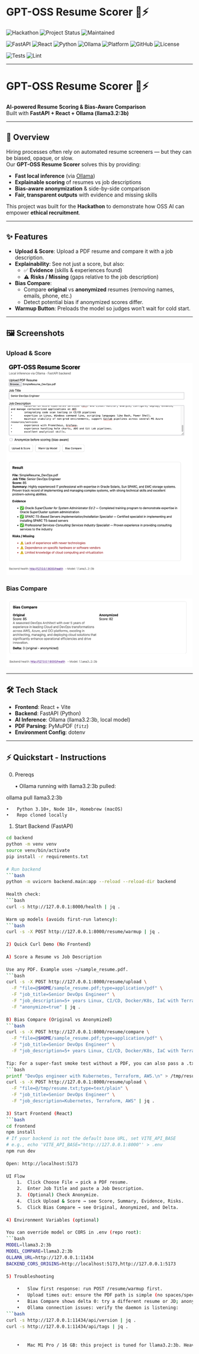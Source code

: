 # GPT-OSS Resume Scorer 📝⚡

![Hackathon](https://img.shields.io/badge/Hackathon-GPT--OSS%20Hackathon-blueviolet?style=for-the-badge&logo=github)
![Project Status](https://img.shields.io/badge/Status-Ready%20to%20Submit-success?style=for-the-badge&logo=rocket)
![Maintained](https://img.shields.io/badge/Maintained-Yes-brightgreen?style=for-the-badge&logo=github)

![FastAPI](https://img.shields.io/badge/FastAPI-0.110+-009688?style=for-the-badge&logo=fastapi)
![React](https://img.shields.io/badge/React-18+-61DAFB?style=for-the-badge&logo=react)
![Python](https://img.shields.io/badge/Python-3.10%2B-3776AB?style=for-the-badge&logo=python)
![Ollama](https://img.shields.io/badge/Ollama-Local%20LLM-black?style=for-the-badge&logo=llama)
![Platform](https://img.shields.io/badge/Platform-macOS%20M1-lightgrey?style=for-the-badge&logo=apple)
![GitHub](https://img.shields.io/badge/GitHub-Repo-black?style=for-the-badge&logo=github)
![License](https://img.shields.io/badge/License-MIT-yellow?style=for-the-badge)

![Tests](https://img.shields.io/badge/Tests-Passing-brightgreen?style=for-the-badge&logo=pytest)
![Lint](https://img.shields.io/badge/Lint-Flake8-blue?style=for-the-badge&logo=python)

---

# GPT-OSS Resume Scorer 📝⚡

**AI-powered Resume Scoring & Bias-Aware Comparison**  
Built with **FastAPI + React + Ollama (llama3.2:3b)**

---

## 🚀 Overview
Hiring processes often rely on automated resume screeners — but they can be biased, opaque, or slow.  
Our **GPT-OSS Resume Scorer** solves this by providing:

- **Fast local inference** (via [Ollama](https://ollama.ai/))  
- **Explainable scoring** of resumes vs job descriptions  
- **Bias-aware anonymization** & side-by-side comparison  
- **Fair, transparent outputs** with evidence and missing skills

This project was built for the **Hackathon** to demonstrate how OSS AI can empower **ethical recruitment**.

---

## ✨ Features
- **Upload & Score**: Upload a PDF resume and compare it with a job description.
- **Explainability**: See not just a score, but also:
  - ✅ **Evidence** (skills & experiences found)  
  - ⚠️ **Risks / Missing** (gaps relative to the job description)  
- **Bias Compare**:
  - Compare **original** vs **anonymized** resumes (removing names, emails, phone, etc.)
  - Detect potential bias if anonymized scores differ.
- **Warmup Button**: Preloads the model so judges won’t wait for cold start.

---

## 🖼️ Screenshots

### Upload & Score
![Screenshot 1 – Upload & Score UI](screenshots/upload_score.png)

### Bias Compare
![Screenshot 2 – Bias Compare Result](screenshots/bias_compare.png)

---

## 🛠️ Tech Stack
- **Frontend**: React + Vite  
- **Backend**: FastAPI (Python)  
- **AI Inference**: Ollama (llama3.2:3b, local model)  
- **PDF Parsing**: PyMuPDF (`fitz`)  
- **Environment Config**: dotenv  

---

## ⚡ Quickstart - Instructions

0) Prereqs

	•	Ollama running with llama3.2:3b pulled:

ollama pull llama3.2:3b


	•	Python 3.10+, Node 18+, Homebrew (macOS)
	•	Repo cloned locally

1) Start Backend (FastAPI)
```bash
cd backend
python -m venv venv
source venv/bin/activate
pip install -r requirements.txt

# Run backend
```bash
python -m uvicorn backend.main:app --reload --reload-dir backend

Health check:
```bash
curl -s http://127.0.0.1:8000/health | jq .

Warm up models (avoids first-run latency):
```bash
curl -s -X POST http://127.0.0.1:8000/resume/warmup | jq .

2) Quick Curl Demo (No Frontend)

A) Score a Resume vs Job Description

Use any PDF. Example uses ~/sample_resume.pdf.
```bash
curl -s -X POST http://127.0.0.1:8000/resume/upload \
  -F "file=@$HOME/sample_resume.pdf;type=application/pdf" \
  -F "job_title=Senior DevOps Engineer" \
  -F "job_description=5+ years Linux, CI/CD, Docker/K8s, IaC with Terraform, cloud (AWS/Azure), monitoring, security basics." \
  -F "anonymize=true" | jq .

B) Bias Compare (Original vs Anonymized)
```bash
curl -s -X POST http://127.0.0.1:8000/resume/compare \
  -F "file=@$HOME/sample_resume.pdf;type=application/pdf" \
  -F "job_title=Senior DevOps Engineer" \
  -F "job_description=5+ years Linux, CI/CD, Docker/K8s, IaC with Terraform, cloud (AWS/Azure), monitoring, security basics." | jq .

Tip: For a super-fast smoke test without a PDF, you can also pass a .txt file:
```bash
printf "DevOps engineer with Kubernetes, Terraform, AWS.\n" > /tmp/resume.txt
curl -s -X POST http://127.0.0.1:8000/resume/upload \
  -F "file=@/tmp/resume.txt;type=text/plain" \
  -F "job_title=Senior DevOps Engineer" \
  -F "job_description=Kubernetes, Terraform, AWS" | jq .

3) Start Frontend (React)
```bash
cd frontend
npm install
# If your backend is not the default base URL, set VITE_API_BASE
# e.g., echo 'VITE_API_BASE="http://127.0.0.1:8000"' > .env
npm run dev

Open: http://localhost:5173

UI Flow
	1.	Click Choose File → pick a PDF resume.
	2.	Enter Job Title and paste a Job Description.
	3.	(Optional) Check Anonymize.
	4.	Click Upload & Score → see Score, Summary, Evidence, Risks.
	5.	Click Bias Compare → see Original, Anonymized, and Delta.

4) Environment Variables (optional)

You can override model or CORS in .env (repo root):
```bash
MODEL=llama3.2:3b
MODEL_COMPARE=llama3.2:3b
OLLAMA_URL=http://127.0.0.1:11434
BACKEND_CORS_ORIGINS=http://localhost:5173,http://127.0.0.1:5173

5) Troubleshooting

	•	Slow first response: run POST /resume/warmup first.
	•	Upload times out: ensure the PDF path is simple (no spaces/special chars) and size <10MB.
	•	Bias Compare shows delta 0: try a different resume or JD; anonymization removes identity/locations, but if content is identical, scores may match.
	•	Ollama connection issues: verify the daemon is listening:
```bash
curl -s http://127.0.0.1:11434/api/version | jq .
curl -s http://127.0.0.1:11434/api/tags | jq .


	•	Mac M1 Pro / 16 GB: this project is tuned for llama3.2:3b. Heavier models may time out.

